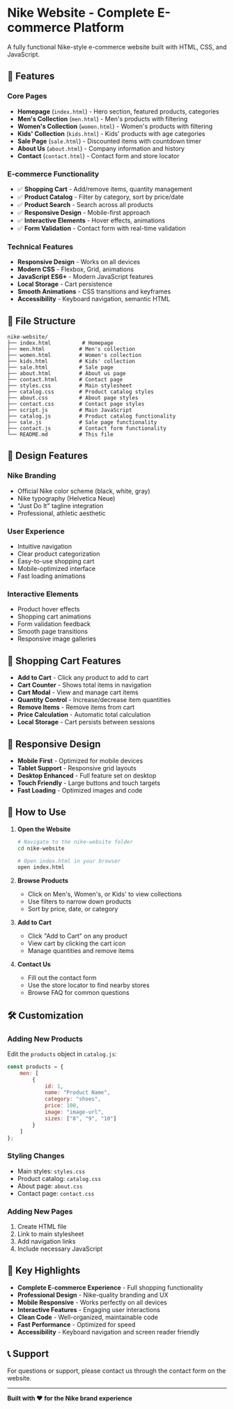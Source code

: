 # Nike Website - Complete E-commerce Platform

A fully functional Nike-style e-commerce website built with HTML, CSS, and JavaScript.

## 🚀 Features

### **Core Pages**
- **Homepage** (`index.html`) - Hero section, featured products, categories
- **Men's Collection** (`men.html`) - Men's products with filtering
- **Women's Collection** (`women.html`) - Women's products with filtering  
- **Kids' Collection** (`kids.html`) - Kids' products with age categories
- **Sale Page** (`sale.html`) - Discounted items with countdown timer
- **About Us** (`about.html`) - Company information and history
- **Contact** (`contact.html`) - Contact form and store locator

### **E-commerce Functionality**
- ✅ **Shopping Cart** - Add/remove items, quantity management
- ✅ **Product Catalog** - Filter by category, sort by price/date
- ✅ **Product Search** - Search across all products
- ✅ **Responsive Design** - Mobile-first approach
- ✅ **Interactive Elements** - Hover effects, animations
- ✅ **Form Validation** - Contact form with real-time validation

### **Technical Features**
- **Responsive Design** - Works on all devices
- **Modern CSS** - Flexbox, Grid, animations
- **JavaScript ES6+** - Modern JavaScript features
- **Local Storage** - Cart persistence
- **Smooth Animations** - CSS transitions and keyframes
- **Accessibility** - Keyboard navigation, semantic HTML

## 📁 File Structure

```
nike-website/
├── index.html          # Homepage
├── men.html           # Men's collection
├── women.html         # Women's collection
├── kids.html          # Kids' collection
├── sale.html          # Sale page
├── about.html         # About us page
├── contact.html       # Contact page
├── styles.css         # Main stylesheet
├── catalog.css        # Product catalog styles
├── about.css          # About page styles
├── contact.css        # Contact page styles
├── script.js          # Main JavaScript
├── catalog.js         # Product catalog functionality
├── sale.js            # Sale page functionality
├── contact.js         # Contact form functionality
└── README.md          # This file
```

## 🎨 Design Features

### **Nike Branding**
- Official Nike color scheme (black, white, gray)
- Nike typography (Helvetica Neue)
- "Just Do It" tagline integration
- Professional, athletic aesthetic

### **User Experience**
- Intuitive navigation
- Clear product categorization
- Easy-to-use shopping cart
- Mobile-optimized interface
- Fast loading animations

### **Interactive Elements**
- Product hover effects
- Shopping cart animations
- Form validation feedback
- Smooth page transitions
- Responsive image galleries

## 🛒 Shopping Cart Features

- **Add to Cart** - Click any product to add to cart
- **Cart Counter** - Shows total items in navigation
- **Cart Modal** - View and manage cart items
- **Quantity Control** - Increase/decrease item quantities
- **Remove Items** - Remove items from cart
- **Price Calculation** - Automatic total calculation
- **Local Storage** - Cart persists between sessions

## 📱 Responsive Design

- **Mobile First** - Optimized for mobile devices
- **Tablet Support** - Responsive grid layouts
- **Desktop Enhanced** - Full feature set on desktop
- **Touch Friendly** - Large buttons and touch targets
- **Fast Loading** - Optimized images and code

## 🚀 How to Use

1. **Open the Website**
   ```bash
   # Navigate to the nike-website folder
   cd nike-website
   
   # Open index.html in your browser
   open index.html
   ```

2. **Browse Products**
   - Click on Men's, Women's, or Kids' to view collections
   - Use filters to narrow down products
   - Sort by price, date, or category

3. **Add to Cart**
   - Click "Add to Cart" on any product
   - View cart by clicking the cart icon
   - Manage quantities and remove items

4. **Contact Us**
   - Fill out the contact form
   - Use the store locator to find nearby stores
   - Browse FAQ for common questions

## 🛠️ Customization

### **Adding New Products**
Edit the `products` object in `catalog.js`:

```javascript
const products = {
    men: [
        {
            id: 1,
            name: "Product Name",
            category: "shoes",
            price: 100,
            image: "image-url",
            sizes: ["8", "9", "10"]
        }
    ]
};
```

### **Styling Changes**
- Main styles: `styles.css`
- Product catalog: `catalog.css`
- About page: `about.css`
- Contact page: `contact.css`

### **Adding New Pages**
1. Create HTML file
2. Link to main stylesheet
3. Add navigation links
4. Include necessary JavaScript

## 🌟 Key Highlights

- **Complete E-commerce Experience** - Full shopping functionality
- **Professional Design** - Nike-quality branding and UX
- **Mobile Responsive** - Works perfectly on all devices
- **Interactive Features** - Engaging user interactions
- **Clean Code** - Well-organized, maintainable code
- **Fast Performance** - Optimized for speed
- **Accessibility** - Keyboard navigation and screen reader friendly

## 📞 Support

For questions or support, please contact us through the contact form on the website.

---

**Built with ❤️ for the Nike brand experience**
